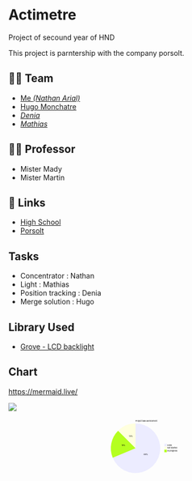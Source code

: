# Actimetre
Project of secound year of HND

This project is parntership with the company porsolt.

## 👨‍🎓 Team
- [Me *(Nathan Arial)*](https://github.com/MrRoiPanda)
- [Hugo Monchatre](https://github.com/OxKilD)
- [*Denia*]()
- [*Mathias*](https://github.com/Nasslear)

## 👩‍🏫 Professor
- Mister Mady
- Mister Martin

## 🔗 Links
- [High School](https://chevrollier.paysdelaloire.e-lyco.fr)
- [Porsolt](https://www.porsolt.com/)

## Tasks
- Concentrator : Nathan
- Light : Mathias
- Position tracking : Denia
- Merge solution : Hugo

## Library Used
- [Grove - LCD backlight](https://github.com/Seeed-Studio/Grove_LCD_RGB_Backlight)

## Chart
https://mermaid.live/

[![](https://mermaid.ink/img/pako:eNo1jrEOwjAMRH_F8tylsGUuAwtCYs1iJW4JNEmVOEio6r8TCrnJuvck34omWkaFi2MQJzPDNcUHGwGh_AR6cTDsOYgOUKNxiIE1goK-b9UlCmShJGx3cmjgHGBJcUqc8w6OP9CCHXpOnpytA9Yv0yj3-k2jqqflkcosGnXYqloWS8In6yQmVCPNmTukIvH2DgaVpMJNGhxNifzf2j7Ko0iA)](https://mermaid.live/edit#pako:eNo1jrEOwjAMRH_F8tylsGUuAwtCYs1iJW4JNEmVOEio6r8TCrnJuvck34omWkaFi2MQJzPDNcUHGwGh_AR6cTDsOYgOUKNxiIE1goK-b9UlCmShJGx3cmjgHGBJcUqc8w6OP9CCHXpOnpytA9Yv0yj3-k2jqqflkcosGnXYqloWS8In6yQmVCPNmTukIvH2DgaVpMJNGhxNifzf2j7Ko0iA)


<svg id="mermaid-svg" width="100%" xmlns="http://www.w3.org/2000/svg" height="450" style="max-width: 1904px;" viewBox="0 0 1904 450"><style>#mermaid-svg {font-family:"trebuchet ms",verdana,arial,sans-serif;font-size:16px;fill:#333;}#mermaid-svg .error-icon{fill:#552222;}#mermaid-svg .error-text{fill:#552222;stroke:#552222;}#mermaid-svg .edge-thickness-normal{stroke-width:2px;}#mermaid-svg .edge-thickness-thick{stroke-width:3.5px;}#mermaid-svg .edge-pattern-solid{stroke-dasharray:0;}#mermaid-svg .edge-pattern-dashed{stroke-dasharray:3;}#mermaid-svg .edge-pattern-dotted{stroke-dasharray:2;}#mermaid-svg .marker{fill:#333333;stroke:#333333;}#mermaid-svg .marker.cross{stroke:#333333;}#mermaid-svg svg{font-family:"trebuchet ms",verdana,arial,sans-serif;font-size:16px;}#mermaid-svg .pieCircle{stroke:black;stroke-width:2px;opacity:0.7;}#mermaid-svg .pieTitleText{text-anchor:middle;font-size:25px;fill:black;font-family:"trebuchet ms",verdana,arial,sans-serif;}#mermaid-svg .slice{font-family:"trebuchet ms",verdana,arial,sans-serif;fill:#333;font-size:17px;}#mermaid-svg .legend text{fill:black;font-family:"trebuchet ms",verdana,arial,sans-serif;font-size:17px;}#mermaid-svg :root{--mermaid-font-family:"trebuchet ms",verdana,arial,sans-serif;}</style><g></g><g transform="translate(952,225)"><path d="M1.1327982892113017e-14,-185A185,185,0,1,1,-170.917713514588,70.7964349875417L0,0Z" fill="#ECECFF" class="pieCircle"></path><path d="M-130.8147545195114,-130.81475451951115A185,185,0,0,1,-1.982969563208622e-13,-185L0,0Z" fill="#ffffde" class="pieCircle"></path><path d="M-170.917713514588,70.7964349875417A185,185,0,0,1,-130.8147545195114,-130.81475451951115L0,0Z" fill="hsl(80, 100%, 56.2745098039%)" class="pieCircle"></path><text transform="translate(76.91093913798545,51.390246554313194)" class="slice" style="text-anchor: middle;">69%</text><text transform="translate(-35.39821749377086,-85.458856757294)" class="slice" style="text-anchor: middle;">13%</text><text transform="translate(-90.72263843729884,-18.045854786491795)" class="slice" style="text-anchor: middle;">19%</text><text x="0" y="-200" class="pieTitleText">Project task avencement</text><g class="legend" transform="translate(216,-33)"><rect width="18" height="18" style="fill: rgb(236, 236, 255); stroke: rgb(236, 236, 255);"></rect><text x="22" y="14">Done</text></g><g class="legend" transform="translate(216,-11)"><rect width="18" height="18" style="fill: rgb(255, 255, 222); stroke: rgb(255, 255, 222);"></rect><text x="22" y="14">Not started</text></g><g class="legend" transform="translate(216,11)"><rect width="18" height="18" style="fill: rgb(181, 255, 32); stroke: rgb(181, 255, 32);"></rect><text x="22" y="14">In progress</text></g></g></svg>
